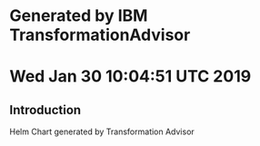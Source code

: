 # Generated by IBM TransformationAdvisor
# Wed Jan 30 10:04:51 UTC 2019
## Introduction

Helm Chart generated by Transformation Advisor
